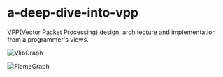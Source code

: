 # a-deep-dive-into-vpp
VPP(Vector Packet Processing) design, architecture and implementation from a programmer's views.

![VlibGraph](https://github.com/mwang005/a-deep-dive-into-vpp/tree/master/draw_vlib_graph/vlib_graph.svg "Vlib Graph v17.07")

![FlameGraph](https://github.com/mwang005/a-deep-dive-into-vpp/tree/master/plog/vpp-v17.07-rc0_stack-frame.svg "VPP Flame Graph")
